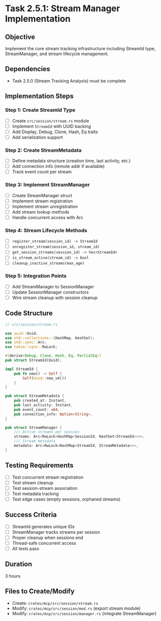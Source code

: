 # Task 2.5.1: Stream Manager Implementation

## Objective
Implement the core stream tracking infrastructure including StreamId type, StreamManager, and stream lifecycle management.

## Dependencies
- Task 2.5.0 (Stream Tracking Analysis) must be complete

## Implementation Steps

### Step 1: Create StreamId Type
- [ ] Create `src/session/stream.rs` module
- [ ] Implement `StreamId` with UUID backing
- [ ] Add Display, Debug, Clone, Hash, Eq traits
- [ ] Add serialization support

### Step 2: Create StreamMetadata
- [ ] Define metadata structure (creation time, last activity, etc.)
- [ ] Add connection info (remote addr if available)
- [ ] Track event count per stream

### Step 3: Implement StreamManager
- [ ] Create StreamManager struct
- [ ] Implement stream registration
- [ ] Implement stream unregistration  
- [ ] Add stream lookup methods
- [ ] Handle concurrent access with Arc<RwLock>

### Step 4: Stream Lifecycle Methods
- [ ] `register_stream(session_id) -> StreamId`
- [ ] `unregister_stream(session_id, stream_id)`
- [ ] `get_session_streams(session_id) -> Vec<StreamId>`
- [ ] `is_stream_active(stream_id) -> bool`
- [ ] `cleanup_inactive_streams(max_age)`

### Step 5: Integration Points
- [ ] Add StreamManager to SessionManager
- [ ] Update SessionManager constructors
- [ ] Wire stream cleanup with session cleanup

## Code Structure

```rust
// src/session/stream.rs

use uuid::Uuid;
use std::collections::{HashMap, HashSet};
use std::sync::Arc;
use tokio::sync::RwLock;

#[derive(Debug, Clone, Hash, Eq, PartialEq)]
pub struct StreamId(Uuid);

impl StreamId {
    pub fn new() -> Self {
        Self(Uuid::new_v4())
    }
}

pub struct StreamMetadata {
    pub created_at: Instant,
    pub last_activity: Instant,
    pub event_count: u64,
    pub connection_info: Option<String>,
}

pub struct StreamManager {
    /// Active streams per session
    streams: Arc<RwLock<HashMap<SessionId, HashSet<StreamId>>>>,
    /// Stream metadata
    metadata: Arc<RwLock<HashMap<StreamId, StreamMetadata>>>,
}
```

## Testing Requirements
- [ ] Test concurrent stream registration
- [ ] Test stream cleanup
- [ ] Test session-stream association
- [ ] Test metadata tracking
- [ ] Test edge cases (empty sessions, orphaned streams)

## Success Criteria
- [ ] StreamId generates unique IDs
- [ ] StreamManager tracks streams per session
- [ ] Proper cleanup when sessions end
- [ ] Thread-safe concurrent access
- [ ] All tests pass

## Duration
3 hours

## Files to Create/Modify
- Create: `crates/mcp/src/session/stream.rs`
- Modify: `crates/mcp/src/session/mod.rs` (export stream module)
- Modify: `crates/mcp/src/session/manager.rs` (integrate StreamManager)
